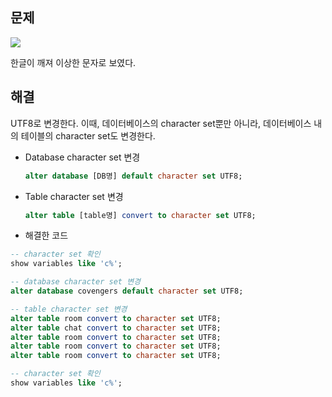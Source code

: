 ## 문제
![](https://images.velog.io/images/mong-head/post/99c5a17f-ae72-4e82-bc29-ab7e3f9093f0/%EC%BA%A1%EC%B2%98.PNG)

한글이 깨져 이상한 문자로 보였다.

## 해결

UTF8로 변경한다. 이때, 데이터베이스의 character set뿐만 아니라, 데이터베이스 내의 테이블의 character set도 변경한다.

* Database character set 변경
  ```sql
  alter database [DB명] default character set UTF8;
  ```
* Table character set 변경
  ```sql
  alter table [table명] convert to character set UTF8;
  ```
* 해결한 코드
```sql
-- character set 확인
show variables like 'c%';

-- database character set 변경
alter database covengers default character set UTF8;

-- table character set 변경
alter table room convert to character set UTF8;
alter table chat convert to character set UTF8;
alter table room convert to character set UTF8;
alter table room convert to character set UTF8;
alter table room convert to character set UTF8;

-- character set 확인
show variables like 'c%';
```
